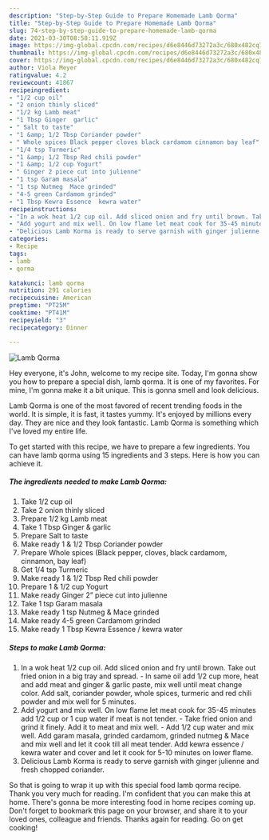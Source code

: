 ```yaml
---
description: "Step-by-Step Guide to Prepare Homemade Lamb Qorma"
title: "Step-by-Step Guide to Prepare Homemade Lamb Qorma"
slug: 74-step-by-step-guide-to-prepare-homemade-lamb-qorma
date: 2021-03-30T08:58:11.919Z
image: https://img-global.cpcdn.com/recipes/d6e8446d73272a3c/680x482cq70/lamb-qorma-recipe-main-photo.jpg
thumbnail: https://img-global.cpcdn.com/recipes/d6e8446d73272a3c/680x482cq70/lamb-qorma-recipe-main-photo.jpg
cover: https://img-global.cpcdn.com/recipes/d6e8446d73272a3c/680x482cq70/lamb-qorma-recipe-main-photo.jpg
author: Viola Meyer
ratingvalue: 4.2
reviewcount: 41867
recipeingredient:
- "1/2 cup oil"
- "2 onion thinly sliced"
- "1/2 kg Lamb meat"
- "1 Tbsp Ginger  garlic"
- " Salt to taste"
- "1 &amp; 1/2 Tbsp Coriander powder"
- " Whole spices Black pepper cloves black cardamom cinnamon bay leaf"
- "1/4 tsp Turmeric"
- "1 &amp; 1/2 Tbsp Red chili powder"
- "1 &amp; 1/2 cup Yogurt"
- " Ginger 2 piece cut into julienne"
- "1 tsp Garam masala"
- "1 tsp Nutmeg  Mace grinded"
- "4-5 green Cardamom grinded"
- "1 Tbsp Kewra Essence  kewra water"
recipeinstructions:
- "In a wok heat 1/2 cup oil. Add sliced onion and fry until brown. Take out fried onion in a big tray and spread.  In same oil add 1/2 cup more, heat and add meat and ginger &amp; garlic paste, mix well until meat change color. Add salt, coriander powder, whole spices, turmeric and red chili powder and mix well for 5 minutes."
- "Add yogurt and mix well. On low flame let meat cook for 35-45 minutes add 1/2 cup or 1 cup water if meat is not tender.  Take fried onion and grind it finely. Add it to meat and mix well.  Add 1/2 cup water and mix well. Add garam masala, grinded cardamom, grinded nutmeg &amp; Mace and mix well and let it cook till all meat tender. Add kewra essence / kewra water and cover and let it cook for 5-10 minutes on lower flame."
- "Delicious Lamb Korma is ready to serve garnish with ginger julienne and fresh chopped coriander."
categories:
- Recipe
tags:
- lamb
- qorma

katakunci: lamb qorma 
nutrition: 291 calories
recipecuisine: American
preptime: "PT25M"
cooktime: "PT41M"
recipeyield: "3"
recipecategory: Dinner

---
```



![Lamb Qorma](https://img-global.cpcdn.com/recipes/d6e8446d73272a3c/680x482cq70/lamb-qorma-recipe-main-photo.jpg)

Hey everyone, it's John, welcome to my recipe site. Today, I'm gonna show you how to prepare a special dish, lamb qorma. It is one of my favorites. For mine, I'm gonna make it a bit unique. This is gonna smell and look delicious.

Lamb Qorma is one of the most favored of recent trending foods in the world. It is simple, it is fast, it tastes yummy. It's enjoyed by millions every day. They are nice and they look fantastic. Lamb Qorma is something which I've loved my entire life.




To get started with this recipe, we have to prepare a few ingredients. You can have lamb qorma using 15 ingredients and 3 steps. Here is how you can achieve it.

<!--inarticleads1-->

##### The ingredients needed to make Lamb Qorma:

1. Take 1/2 cup oil
1. Take 2 onion thinly sliced
1. Prepare 1/2 kg Lamb meat
1. Take 1 Tbsp Ginger &amp; garlic
1. Prepare  Salt to taste
1. Make ready 1 &amp; 1/2 Tbsp Coriander powder
1. Prepare  Whole spices (Black pepper, cloves, black cardamom, cinnamon, bay leaf)
1. Get 1/4 tsp Turmeric
1. Make ready 1 &amp; 1/2 Tbsp Red chili powder
1. Prepare 1 &amp; 1/2 cup Yogurt
1. Make ready  Ginger 2” piece cut into julienne
1. Take 1 tsp Garam masala
1. Make ready 1 tsp Nutmeg &amp; Mace grinded
1. Make ready 4-5 green Cardamom grinded
1. Make ready 1 Tbsp Kewra Essence / kewra water




<!--inarticleads2-->

##### Steps to make Lamb Qorma:

1. In a wok heat 1/2 cup oil. Add sliced onion and fry until brown. Take out fried onion in a big tray and spread.  - In same oil add 1/2 cup more, heat and add meat and ginger &amp; garlic paste, mix well until meat change color. Add salt, coriander powder, whole spices, turmeric and red chili powder and mix well for 5 minutes.
1. Add yogurt and mix well. On low flame let meat cook for 35-45 minutes add 1/2 cup or 1 cup water if meat is not tender.  - Take fried onion and grind it finely. Add it to meat and mix well.  - Add 1/2 cup water and mix well. Add garam masala, grinded cardamom, grinded nutmeg &amp; Mace and mix well and let it cook till all meat tender. Add kewra essence / kewra water and cover and let it cook for 5-10 minutes on lower flame.
1. Delicious Lamb Korma is ready to serve garnish with ginger julienne and fresh chopped coriander.




So that is going to wrap it up with this special food lamb qorma recipe. Thank you very much for reading. I'm confident that you can make this at home. There's gonna be more interesting food in home recipes coming up. Don't forget to bookmark this page on your browser, and share it to your loved ones, colleague and friends. Thanks again for reading. Go on get cooking!
